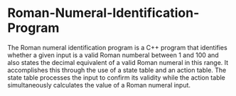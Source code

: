 # Roman-Numeral-Identification-Program
The Roman numeral identification program is a C++ program that identifies whether a given input is a valid Roman numberal between 1 and 100 and also states the decimal equivalent of a valid Roman numeral in this range. It accomplishes this through the use of a state table and an action table. The state table processes the input to confirm its validity while the action table simultaneously calculates the value of a Roman numeral input.
